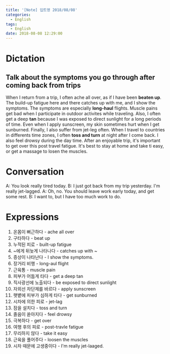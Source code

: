 ```yaml
---
title: '[Note] 입트영 2018/08/08'
categories:
  - English
tags:
  - English
date: 2018-08-08 12:29:00
---
```


# Dictation
## Talk about the symptoms you go through after coming back from trips

When I return from a trip, I often ache all over, as if I have been **beaten up**. The build-up fatigue here and there catches up with me, and I show the symptoms. The symptoms are especially **long-haul** flights. Muscle pains get bad when I participate in outdoor activites while traveling. Also, I often get a deep **tan** because I was exposed to direct sunlight for a long periods of time. Even when I apply sunscreen, my skin sometimes hurt when I get sunburned. Finally, I also suffer from jet-leg often. When I travel to countries in differents time zones, I often **toss and turn** at night after I come back. I also feel drowsy during the day time. After an enjoyable trip, it's important to get over this post travel fatigue. It's best to stay at home and take ti easy, or get a massage to losen the muscles.

# Conversation
A: You look really tired today.
B: I just got back from my trip yesterday. I'm really jet-lagged.
A: Oh, no. You should leave work early today, and get some rest.
B: I want to, but I have too much work to do. 


# Expressions
1. 온몸이 뻐근하다 - ache all over
2. 구타하다 - beat up
3. 누적된 피로 - built-up fatigue
4. ~에게 뒤늦게 나타나다 - catches up with ~
5. 증상이 나타난다 - I show the symptoms.
6. 장거리 비행 - long-aul flight
7. 근육통 - muscle pain
8. 피부가 어둡게 타다 - get a deep tan
9. 직사광선에 노출되다 - be exposed to direct sunlight
10. 자외선 차단제를 바르다 - apply sunscreen
11. 햇볕에 피부가 심하게 타다 - get sunburned
12. 시차에 의한 피로 - jet-lag
13. 잠을 설치다 - toss and turn
14. 졸음이 쏟아지다 - feel drowsy
15. 극복하다 - get over
16. 여행 후의 피로 - post-travle fatigue
17. 무리하지 않다 - take it easy
18. 근육을 풀어주다 - loosen the muscles
19. 시차 때문에 고생중이다 - I'm really jet-laaged.